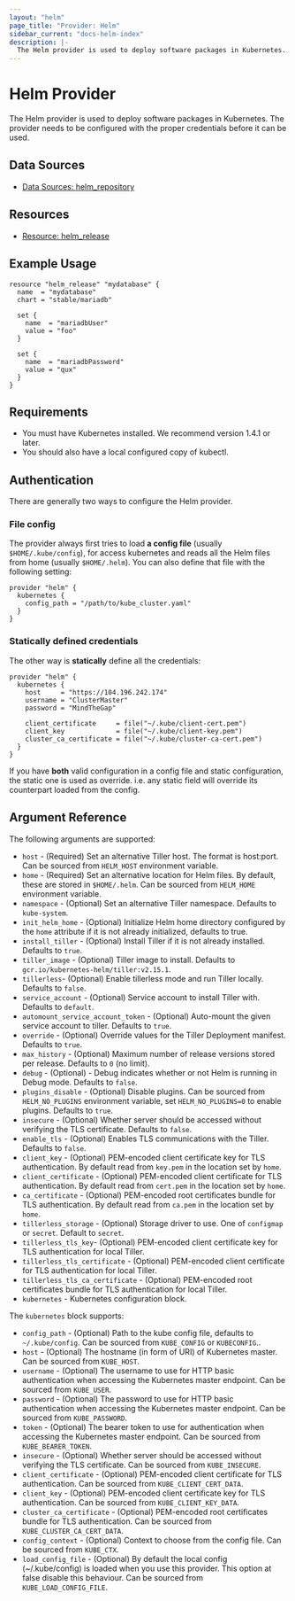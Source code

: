 ```yaml
---
layout: "helm"
page_title: "Provider: Helm"
sidebar_current: "docs-helm-index"
description: |-
  The Helm provider is used to deploy software packages in Kubernetes. The provider needs to be configured with the proper credentials before it can be used.
---
```


# Helm Provider

The Helm provider is used to deploy software packages in Kubernetes. The provider needs to be configured with the proper credentials before it can be used.

## Data Sources

* [Data Sources: helm_repository](repository.html)

## Resources

* [Resource: helm_release](release.html)

## Example Usage

```hcl
resource "helm_release" "mydatabase" {
  name  = "mydatabase"
  chart = "stable/mariadb"

  set {
    name  = "mariadbUser"
    value = "foo"
  }

  set {
    name  = "mariadbPassword"
    value = "qux"
  }
}
```

## Requirements

- You must have Kubernetes installed. We recommend version 1.4.1 or later.
- You should also have a local configured copy of kubectl.

## Authentication

There are generally two ways to configure the Helm provider.

### File config

The provider always first tries to load **a config file** (usually `$HOME/.kube/config`), for access kubernetes and reads all the Helm files from home (usually `$HOME/.helm`). You can also define that file with the following setting:

```hcl
provider "helm" {
  kubernetes {
    config_path = "/path/to/kube_cluster.yaml"
  }
}
```

### Statically defined credentials

The other way is **statically** define all the credentials:

```hcl
provider "helm" {
  kubernetes {
    host     = "https://104.196.242.174"
    username = "ClusterMaster"
    password = "MindTheGap"

    client_certificate     = file("~/.kube/client-cert.pem")
    client_key             = file("~/.kube/client-key.pem")
    cluster_ca_certificate = file("~/.kube/cluster-ca-cert.pem")
  }
}
```

If you have **both** valid configuration in a config file and static configuration, the static one is used as override.
i.e. any static field will override its counterpart loaded from the config.

## Argument Reference

The following arguments are supported:

* `host` - (Required) Set an alternative Tiller host. The format is host:port. Can be sourced from `HELM_HOST` environment variable.
* `home` - (Required) Set an alternative location for Helm files. By default, these are stored in `$HOME/.helm`. Can be sourced from `HELM_HOME` environment variable.
* `namespace` - (Optional) Set an alternative Tiller namespace. Defaults to `kube-system`.
* `init_helm_home` - (Optional) Initialize Helm home directory configured by the `home` attribute if it is not already initialized, defaults to true.
* `install_tiller` - (Optional) Install Tiller if it is not already installed. Defaults to `true`.
* `tiller_image` - (Optional) Tiller image to install. Defaults to `gcr.io/kubernetes-helm/tiller:v2.15.1`.
* `tillerless`- (Optional) Enable tillerless mode and run Tiller locally. Defaults to `false`.
* `service_account` - (Optional) Service account to install Tiller with. Defaults to `default`.
* `automount_service_account_token` - (Optional) Auto-mount the given service account to tiller. Defaults to `true`.
* `override` - (Optional) Override values for the Tiller Deployment manifest. Defaults to `true`.
* `max_history` - (Optional) Maximum number of release versions stored per release. Defaults to `0` (no limit).
* `debug` - (Optional) - Debug indicates whether or not Helm is running in Debug mode. Defaults to `false`.
* `plugins_disable` - (Optional) Disable plugins. Can be sourced from `HELM_NO_PLUGINS` environment variable, set `HELM_NO_PLUGINS=0` to enable plugins. Defaults to `true`.
* `insecure` - (Optional) Whether server should be accessed without verifying the TLS certificate. Defaults to `false`.
* `enable_tls` - (Optional) Enables TLS communications with the Tiller. Defaults to `false`.
* `client_key` - (Optional) PEM-encoded client certificate key for TLS authentication. By default read from `key.pem` in the location set by `home`.
* `client_certificate` - (Optional) PEM-encoded client certificate for TLS authentication. By default read from `cert.pem` in the location set by `home`.
* `ca_certificate` - (Optional) PEM-encoded root certificates bundle for TLS authentication. By default read from `ca.pem` in the location set by `home`.
* `tillerless_storage` - (Optional) Storage driver to use. One of `configmap` or `secret`. Default to `secret`.
* `tillerless_tls_key`- (Optional) PEM-encoded client certificate key for TLS authentication for local Tiller.
* `tillerless_tls_certificate` - (Optional) PEM-encoded client certificate for TLS authentication for local Tiller.
* `tillerless_tls_ca_certificate` - (Optional) PEM-encoded root certificates bundle for TLS authentication for local Tiller.
* `kubernetes` - Kubernetes configuration block.

The `kubernetes` block supports:

* `config_path` - (Optional) Path to the kube config file, defaults to `~/.kube/config`. Can be sourced from `KUBE_CONFIG` or `KUBECONFIG`..
* `host` - (Optional) The hostname (in form of URI) of Kubernetes master. Can be sourced from `KUBE_HOST`.
* `username` - (Optional) The username to use for HTTP basic authentication when accessing the Kubernetes master endpoint. Can be sourced from `KUBE_USER`.
* `password` - (Optional) The password to use for HTTP basic authentication when accessing the Kubernetes master endpoint. Can be sourced from `KUBE_PASSWORD`.
* `token` - (Optional) The bearer token to use for authentication when accessing the Kubernetes master endpoint. Can be sourced from `KUBE_BEARER_TOKEN`.
* `insecure` - (Optional) Whether server should be accessed without verifying the TLS certificate. Can be sourced from `KUBE_INSECURE`.
* `client_certificate` - (Optional) PEM-encoded client certificate for TLS authentication. Can be sourced from `KUBE_CLIENT_CERT_DATA`.
* `client_key` - (Optional) PEM-encoded client certificate key for TLS authentication. Can be sourced from `KUBE_CLIENT_KEY_DATA`.
* `cluster_ca_certificate` - (Optional) PEM-encoded root certificates bundle for TLS authentication. Can be sourced from `KUBE_CLUSTER_CA_CERT_DATA`.
* `config_context` - (Optional) Context to choose from the config file. Can be sourced from `KUBE_CTX`.
* `load_config_file` - (Optional) By default the local config (~/.kube/config) is loaded when you use this provider. This option at false disable this behaviour. Can be sourced from `KUBE_LOAD_CONFIG_FILE`.
